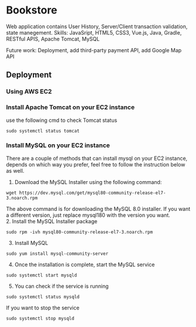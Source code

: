 # Bookstore
Web application contains User History, Server/Client transaction validation, state manegement. 
Skills: JavaSript, HTML5, CSS3, Vue.js, Java, Gradle, RESTful APIS, Apache Tomcat, MySQL

Future work: Deployment, add third-party payment API, add Google Map API

## Deployment
### Using AWS EC2 
### Install Apache Tomcat on your EC2 instance
use the following cmd to check Tomcat status
```
sudo systemctl status tomcat
```
### Install MySQL on your EC2 instance
There are a couple of methods that can install mysql on your EC2 instance, depends on which way you prefer, feel free to follow the instruction below as well.
1. Download the MySQL Installer using the following command:
```
wget https://dev.mysql.com/get/mysql80-community-release-el7-3.noarch.rpm
```
The above command is for downloading the MySQL 8.0 installer. If you want a different version, just replace mysql180 with the version you want.  
2. Install the MySQL Installer package
```
sudo rpm -ivh mysql80-community-release-el7-3.noarch.rpm
```
3. Install MySQL
```
sudo yum install mysql-community-server
```
4. Once the installation is complete, start the MySQL service
```
sudo systemctl start mysqld
```
5. You can check if the service is running
```
sudo systemctl status mysqld
```

If you want to stop the service
```
sudo systemctl stop mysqld
```
